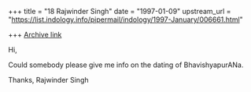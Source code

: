 +++
title = "18 Rajwinder Singh"
date = "1997-01-09"
upstream_url = "https://list.indology.info/pipermail/indology/1997-January/006661.html"

+++
[Archive link](https://list.indology.info/pipermail/indology/1997-January/006661.html)


Hi,

Could somebody please give me info on the dating of BhavishyapurANa.

Thanks,
Rajwinder Singh




